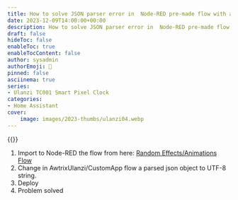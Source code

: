 ```yaml
---
title: How to solve JSON parser error in  Node-RED pre-made flow with animations
date: 2023-12-09T14:00:00+00:00
description: How to solve JSON parser error in  Node-RED pre-made flow with animations
draft: false
hideToc: false
enableToc: true
enableTocContent: false
author: sysadmin
authorEmoji: 🐧
pinned: false
asciinema: true
series:
- Ulanzi TC001 Smart Pixel Clock
categories:
- Home Assistant
cover:
    image: images/2023-thumbs/ulanzi04.webp
---
```


{{<youtube xjhPrCVNnLA>}}

1. Import to Node-RED the flow from here: [Random Effects/Animations Flow](https://flows.blueforcer.de/flow/zB235ed0OrLJ)
2. Change in AwtrixUlanzi/CustomApp flow a parsed json object to UTF-8 string.
3. Deploy
4. Problem solved
